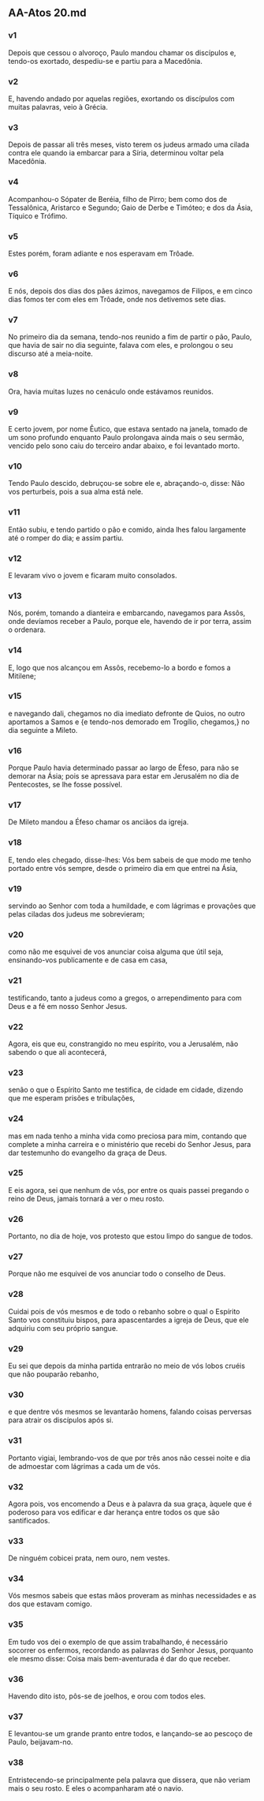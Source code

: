 ## AA-Atos 20.md
### v1
 Depois que cessou o alvoroço, Paulo mandou chamar os discípulos e, tendo-os exortado, despediu-se e partiu para a Macedônia.
### v2
 E, havendo andado por aquelas regiões, exortando os discípulos com muitas palavras, veio à Grécia.
### v3
 Depois de passar ali três meses, visto terem os judeus armado uma cilada contra ele quando ia embarcar para a Síria, determinou voltar pela Macedônia.
### v4
 Acompanhou-o Sópater de Beréia, filho de Pirro; bem como dos de Tessalônica, Aristarco e Segundo; Gaio de Derbe e Timóteo; e dos da Ásia, Tíquico e Trófimo.
### v5
 Estes porém, foram adiante e nos esperavam em Trôade.
### v6
 E nós, depois dos dias dos pães ázimos, navegamos de Filipos, e em cinco dias fomos ter com eles em Trôade, onde nos detivemos sete dias.
### v7
 No primeiro dia da semana, tendo-nos reunido a fim de partir o pão, Paulo, que havia de sair no dia seguinte, falava com eles, e prolongou o seu discurso até a meia-noite.
### v8
 Ora, havia muitas luzes no cenáculo onde estávamos reunidos.
### v9
 E certo jovem, por nome Êutico, que estava sentado na janela, tomado de um sono profundo enquanto Paulo prolongava ainda mais o seu sermão, vencido pelo sono caiu do terceiro andar abaixo, e foi levantado morto.
### v10
 Tendo Paulo descido, debruçou-se sobre ele e, abraçando-o, disse: Não vos perturbeis, pois a sua alma está nele.
### v11
 Então subiu, e tendo partido o pão e comido, ainda lhes falou largamente até o romper do dia; e assim partiu.
### v12
 E levaram vivo o jovem e ficaram muito consolados.
### v13
 Nós, porém, tomando a dianteira e embarcando, navegamos para Assôs, onde devíamos receber a Paulo, porque ele, havendo de ir por terra, assim o ordenara.
### v14
 E, logo que nos alcançou em Assôs, recebemo-lo a bordo e fomos a Mitilene;
### v15
 e navegando dali, chegamos no dia imediato defronte de Quios, no outro aportamos a Samos e {e tendo-nos demorado em Trogílio, chegamos,} no dia seguinte a Mileto.
### v16
 Porque Paulo havia determinado passar ao largo de Éfeso, para não se demorar na Ásia; pois se apressava para estar em Jerusalém no dia de Pentecostes, se lhe fosse possível.
### v17
 De Mileto mandou a Éfeso chamar os anciãos da igreja.
### v18
 E, tendo eles chegado, disse-lhes: Vós bem sabeis de que modo me tenho portado entre vós sempre, desde o primeiro dia em que entrei na Ásia,
### v19
 servindo ao Senhor com toda a humildade, e com lágrimas e provações que pelas ciladas dos judeus me sobrevieram;
### v20
 como não me esquivei de vos anunciar coisa alguma que útil seja, ensinando-vos publicamente e de casa em casa,
### v21
 testificando, tanto a judeus como a gregos, o arrependimento para com Deus e a fé em nosso Senhor Jesus.
### v22
 Agora, eis que eu, constrangido no meu espírito, vou a Jerusalém, não sabendo o que ali acontecerá,
### v23
 senão o que o Espírito Santo me testifica, de cidade em cidade, dizendo que me esperam prisões e tribulações,
### v24
 mas em nada tenho a minha vida como preciosa para mim, contando que complete a minha carreira e o ministério que recebi do Senhor Jesus, para dar testemunho do evangelho da graça de Deus.
### v25
 E eis agora, sei que nenhum de vós, por entre os quais passei pregando o reino de Deus, jamais tornará a ver o meu rosto.
### v26
 Portanto, no dia de hoje, vos protesto que estou limpo do sangue de todos.
### v27
 Porque não me esquivei de vos anunciar todo o conselho de Deus.
### v28
 Cuidai pois de vós mesmos e de todo o rebanho sobre o qual o Espírito Santo vos constituiu bispos, para apascentardes a igreja de Deus, que ele adquiriu com seu próprio sangue.
### v29
 Eu sei que depois da minha partida entrarão no meio de vós lobos cruéis que não pouparão rebanho,
### v30
 e que dentre vós mesmos se levantarão homens, falando coisas perversas para atrair os discípulos após si.
### v31
 Portanto vigiai, lembrando-vos de que por três anos não cessei noite e dia de admoestar com lágrimas a cada um de vós.
### v32
 Agora pois, vos encomendo a Deus e à palavra da sua graça, àquele que é poderoso para vos edificar e dar herança entre todos os que são santificados.
### v33
 De ninguém cobicei prata, nem ouro, nem vestes.
### v34
 Vós mesmos sabeis que estas mãos proveram as minhas necessidades e as dos que estavam comigo.
### v35
 Em tudo vos dei o exemplo de que assim trabalhando, é necessário socorrer os enfermos, recordando as palavras do Senhor Jesus, porquanto ele mesmo disse: Coisa mais bem-aventurada é dar do que receber.
### v36
 Havendo dito isto, pôs-se de joelhos, e orou com todos eles.
### v37
 E levantou-se um grande pranto entre todos, e lançando-se ao pescoço de Paulo, beijavam-no.
### v38
 Entristecendo-se principalmente pela palavra que dissera, que não veriam mais o seu rosto. E eles o acompanharam até o navio.
